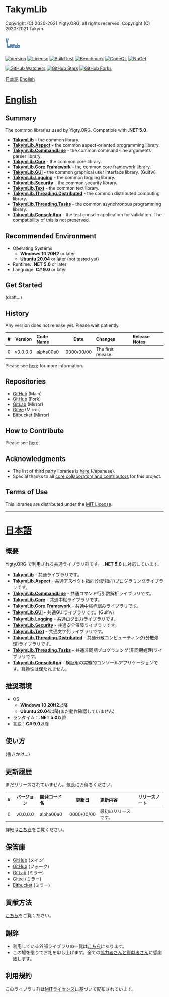 # TakymLib
Copyright (C) 2020-2021 Yigty.ORG; all rights reserved.
Copyright (C) 2020-2021 Takym.

![Takym](LOGO.png)

[![Version](https://img.shields.io/badge/version-none-inactive)](https://github.com/YigtyORG/TakymLib/releases)
[![License](https://img.shields.io/github/license/YigtyORG/TakymLib)](LICENSE.md)
[![BuildTest](https://github.com/YigtyORG/TakymLib/workflows/BuildTest/badge.svg)](https://github.com/YigtyORG/TakymLib/actions/workflows/BuildTest.yml)
[![Benchmark](https://github.com/YigtyORG/TakymLib/workflows/Benchmark/badge.svg)](https://github.com/YigtyORG/TakymLib/actions/workflows/Benchmark.yml)
[![CodeQL](https://github.com/YigtyORG/TakymLib/workflows/CodeQL/badge.svg)](https://github.com/YigtyORG/TakymLib/actions/workflows/CodeQL.yml)
[![NuGet](https://github.com/YigtyORG/TakymLib/workflows/NuGet/badge.svg)](https://github.com/YigtyORG/TakymLib/actions/workflows/NuGet.yml)

[![GitHub Watchers](https://img.shields.io/github/watchers/YigtyORG/TakymLib?style=social)](https://github.com/YigtyORG/TakymLib/watchers)
[![GitHub Stars](https://img.shields.io/github/stars/YigtyORG/TakymLib?style=social)](https://github.com/YigtyORG/TakymLib/stargazers)
[![GitHub Forks](https://img.shields.io/github/forks/YigtyORG/TakymLib?style=social)](https://github.com/YigtyORG/TakymLib/network/members)

[日本語](#ja)
[English](#en)



# <a id="en" href="#en">English</a>

## Summary
The common libraries used by Yigty.ORG.
Compatible with **.NET 5.0**.
* **[TakymLib](./src/TakymLib)** - the common library.
* **[TakymLib.Aspect](./src/TakymLib.Aspect)** - the common aspect-oriented programming library.
* **[TakymLib.CommandLine](./src/TakymLib.CommandLine)** - the common command-line arguments parser library.
* **[TakymLib.Core](./src/TakymLib.Core)** - the common core library.
* **[TakymLib.Core.Framework](./src/TakymLib.Core.Framework)** - the common core framework library.
* **[TakymLib.GUI](./src/Takym.GUI)** - the common graphical user interface library. (Guifw)
* **[TakymLib.Logging](./src/TakymLib.Logging)** - the common logging library.
* **[TakymLib.Security](./src/TakymLib.Security)** - the common security library.
* **[TakymLib.Text](./src/TakymLib.Text)** - the common text library.
* **[TakymLib.Threading.Distributed](./src/TakymLib.Threading.Distributed)** - the common distributed computing library.
* **[TakymLib.Threading.Tasks](./src/TakymLib.Threading.Tasks)** - the common asynchronous programming library.
* **[TakymLib.ConsoleApp](./src/TakymLib.ConsoleApp)** - the test console application for validation. The compatibility of this is not preserved.

## Recommended Environment
* Operating Systems
	* **Windows 10 20H2** or later
	* **Ubuntu 20.04** or later (not tested yet)
* Runtime: **.NET 5.0** or later
* Language: **C# 9.0** or later

## Get Started
(draft...)

## History
Any version does not release yet. Please wait patiently.

| # |Version |Code Name|Date      |Changes           |Release Notes|
|--:|:------:|:--------|:--------:|:-----------------|:------------|
|  0|v0.0.0.0|alpha00a0|0000/00/00|The first release.|             |

Please see [here](./CHANGELOG.md) for more information.

## Repositories
- [GitHub](https://github.com/YigtyORG/TakymLib) (Main)
- [GitHub](https://github.com/Takym/TakymLib) (Fork)
- [GitLab](https://gitlab.com/Takym/TakymLib) (Mirror)
- [Gitee](https://gitee.com/Takym/TakymLib) (Mirror)
- [Bitbucket](https://bitbucket.org/Takym/takymlib) (Mirror)

## How to Contribute
Please see [here](./CONTRIBUTING.md).

## Acknowledgments
* The list of third party libraries is [here](./docs/third-party.md) (Japanese).
* Special thanks to all [core collaborators and contributors](./CONTRIBUTORS.md) for this project.

## Terms of Use
This libraries are distributed under the [MIT License](LICENSE.md).


----------------------------------------------------------------


# <a id="ja" href="#ja">日本語</a>

## 概要
Yigty.ORG で利用される共通ライブラリ群です。
**.NET 5.0** に対応しています。
* **[TakymLib](./src/TakymLib)** - 共通ライブラリです。
* **[TakymLib.Aspect](./src/TakymLib.Aspect)** - 共通アスペクト指向(分断指向)プログラミングライブラリです。
* **[TakymLib.CommandLine](./src/TakymLib.CommandLine)** - 共通コマンド行引数解析ライブラリです。
* **[TakymLib.Core](./src/TakymLib.Core)** - 共通中枢ライブラリです。
* **[TakymLib.Core.Framework](./src/TakymLib.Core.Framework)** - 共通中枢枠組みライブラリです。
* **[TakymLib.GUI](./src/Takym.GUI)** - 共通GUIライブラリです。(Guifw)
* **[TakymLib.Logging](./src/TakymLib.Logging)** - 共通ログ出力ライブラリです。
* **[TakymLib.Security](./src/TakymLib.Security)** - 共通安全保障ライブラリです。
* **[TakymLib.Text](./src/TakymLib.Text)** - 共通文字列ライブラリです。
* **[TakymLib.Threading.Distributed](./src/TakymLib.Threading.Distributed)** - 共通分散コンピューティング(分散処理)ライブラリです。
* **[TakymLib.Threading.Tasks](./src/TakymLib.Threading.Tasks)** - 共通非同期プログラミング(非同期処理)ライブラリです。
* **[TakymLib.ConsoleApp](./src/TakymLib.ConsoleApp)** - 検証用の実験的コンソールアプリケーションです。互換性は保たれません。

## 推奨環境
* OS
	* **Windows 10 20H2**以降
	* **Ubuntu 20.04**以降(まだ動作確認していません)
* ランタイム：**.NET 5.0**以降
* 言語：**C# 9.0**以降

## 使い方
(書きかけ...)

## 更新履歴
まだリリースされていません。気長にお待ちください。

| # |バージョン|開発コード名|更新日    |更新内容            |リリースノート|
|--:|:--------:|:-----------|:--------:|:-------------------|:-------------|
|  0|v0.0.0.0  |alpha00a0   |0000/00/00|最初のリリースです。|              |

詳細は[こちら](./CHANGELOG.md)をご覧ください。

## 保管庫
- [GitHub](https://github.com/YigtyORG/TakymLib) (メイン)
- [GitHub](https://github.com/Takym/TakymLib) (フォーク)
- [GitLab](https://gitlab.com/Takym/TakymLib) (ミラー)
- [Gitee](https://gitee.com/Takym/TakymLib) (ミラー)
- [Bitbucket](https://bitbucket.org/Takym/takymlib) (ミラー)

## 貢献方法
[こちら](./CONTRIBUTING.md)をご覧ください。

## 謝辞
* 利用している外部ライブラリの一覧は[こちら](./docs/third-party.md)にあります。
* この場を借りてお礼を申し上げます。全ての[協力者さんと貢献者さん](./CONTRIBUTORS.md)に感謝致します。

## 利用規約
このライブラリ群は[MITライセンス](LICENSE.md)に基づいて配布されています。
